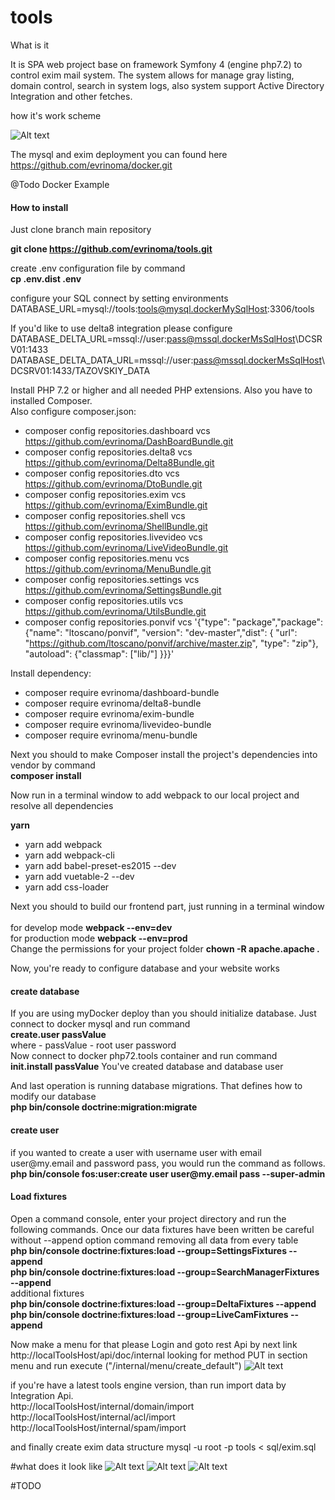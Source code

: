 # tools
What is it

It is SPA web project base on framework Symfony 4 (engine php7.2) to control exim mail system. 
The system allows for manage gray listing, domain control, search in system logs, also system support Active Directory Integration and other fetches.

how it's work scheme

![Alt text](readme/howis.jpg?raw=true "How is work")

The mysql and exim deployment you can found here https://github.com/evrinoma/docker.git

@Todo 
Docker Example


<h4>How to install</h4>

Just clone branch main repository 

<b>git clone https://github.com/evrinoma/tools.git</b>

create .env configuration file by command
<br><b>cp .env.dist .env</b>

configure your SQL connect by setting environments
DATABASE_URL=mysql://tools:tools@mysql.dockerMySqlHost:3306/tools

If you'd like to use delta8 integration please configure 
DATABASE_DELTA_URL=mssql://user:pass@mssql.dockerMsSqlHost\\DCSRV01:1433
DATABASE_DELTA_DATA_URL=mssql://user:pass@mssql.dockerMsSqlHost\\DCSRV01:1433/TAZOVSKIY_DATA

Install PHP 7.2 or higher and all needed PHP extensions. Also you have to installed Composer.<br>
Also configure composer.json:<br>
 * composer config repositories.dashboard vcs https://github.com/evrinoma/DashBoardBundle.git<br>
 * composer config repositories.delta8 vcs https://github.com/evrinoma/Delta8Bundle.git<br>
 * composer config repositories.dto vcs https://github.com/evrinoma/DtoBundle.git<br>
 * composer config repositories.exim vcs https://github.com/evrinoma/EximBundle.git<br>
 * composer config repositories.shell vcs https://github.com/evrinoma/ShellBundle.git<br>
 * composer config repositories.livevideo vcs https://github.com/evrinoma/LiveVideoBundle.git<br>
 * composer config repositories.menu vcs https://github.com/evrinoma/MenuBundle.git<br>
 * composer config repositories.settings vcs https://github.com/evrinoma/SettingsBundle.git<br>
 * composer config repositories.utils vcs https://github.com/evrinoma/UtilsBundle.git<br>
 * composer config repositories.ponvif vcs '{"type": "package","package": {"name": "ltoscano/ponvif", "version": "dev-master","dist": { "url": "https://github.com/ltoscano/ponvif/archive/master.zip", "type": "zip"}, "autoload": {"classmap": ["lib/"] }}}'<br>

Install dependency:<br>
 * composer require  evrinoma/dashboard-bundle<br>
 * composer require  evrinoma/delta8-bundle<br>
 * composer require  evrinoma/exim-bundle<br>
 * composer require  evrinoma/livevideo-bundle<br>
 * composer require  evrinoma/menu-bundle<br>
 

Next you should to make Composer install the project's dependencies into vendor by command
<br><b>composer install</b>

Now run in a terminal window to add webpack to our local project and resolve all dependencies

<b>yarn</b>
 * yarn add webpack 
 * yarn add webpack-cli 
 * yarn add babel-preset-es2015 --dev
 * yarn add vuetable-2 --dev
 * yarn add css-loader

Next you should to build our frontend part, just running in a terminal window
<br>
<br>for develop mode <b>webpack --env=dev</b>
<br>for production mode <b>webpack --env=prod</b>
<br>Change the permissions for your project folder <b>chown -R apache.apache .</b>

Now, you're ready to configure database and your website works

<h4>create database</h4>
If you are using myDocker deploy than you should initialize database. Just connect to docker mysql and run command
<br><b>create.user passValue</b>
<br>where - passValue - root user password
<br>Now connect to docker php72.tools container and run command
<br><b>init.install passValue</b>
You've created database and database user  

And last operation is running database migrations. That defines how to modify our database
<br><b>php bin/console doctrine:migration:migrate</b>

<h4>create user</h4>
if you wanted to create a user with username user with email user@my.email and password pass, you would run the command as follows.
<br><b>php bin/console fos:user:create user user@my.email pass --super-admin</b>

<h4>Load fixtures</h4>
Open a command console, enter your project directory and run the following commands. Once our data fixtures have been written be careful without --append option command removing all data from every table
<br><b>php bin/console doctrine:fixtures:load --group=SettingsFixtures --append</b>
<br><b>php bin/console doctrine:fixtures:load --group=SearchManagerFixtures --append</b>
<br>additional fixtures
<br><b>php bin/console doctrine:fixtures:load --group=DeltaFixtures --append</b>
<br><b>php bin/console doctrine:fixtures:load --group=LiveCamFixtures --append</b>

Now make a menu for that please Login and goto rest Api by next link
http://localToolsHost/api/doc/internal
looking for method PUT in section menu and run execute ("/internal/menu/create_default")
![Alt text](readme/menu.png?raw=true "Api Menu Page")

if you're have a latest tools engine version, than run import data by Integration Api.
<br>http://localToolsHost/internal/domain/import
<br>http://localToolsHost/internal/acl/import
<br>http://localToolsHost/internal/spam/import

and finally create exim data structure
mysql -u root -p tools < sql/exim.sql 

#what does it look like
![Alt text](readme/aclMail.png?raw=true "Acl Mail Page")
![Alt text](readme/mailDomain.png?raw=true "Domain Page")
![Alt text](readme/mailLogs.png?raw=true "Log Search Page")

#TODO

